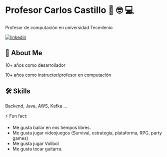 
# Profesor Carlos Castillo  👋 🤓 💻

Profesor de computación en universidad Tecmilenio

[![linkedin](https://img.shields.io/badge/linkedin-0A66C2?style=for-the-badge&logo=linkedin&logoColor=white)](https://www.linkedin.com/in/carlos-iv%C3%A1n-castillo-sep%C3%BAlveda-46825329/)


## 🚀 About Me
10+ años como desarrollador 

10+ años como instructor/profesor en computación


## 🛠 Skills
Backend, Java, AWS, Kafka ...


⚡ Fun fact:
-  Me gusta bailar en mis tiempos libres.
-  Me gusta jugar videojuegos (Survival, estrategia, plataforma, RPG, party games)
-  Me gusta jugar Volibol
-  Me gusta tocar guitarra.

<!--
**Prof-Carlos-Castillo/Prof-Carlos-Castillo** is a ✨ _special_ ✨ repository because its `README.md` (this file) appears on your GitHub profile.

Here are some ideas to get you started:

- 🔭 I’m currently working on ...
- 🌱 I’m currently learning ...
- 👯 I’m looking to collaborate on ...
- 🤔 I’m looking for help with ...
- 💬 Ask me about ...
- 📫 How to reach me: ...
- 😄 Pronouns: ...

-->
